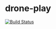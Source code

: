 # drone-play 
[![Build Status](https://fuckclubs.club/api/badges/remorses/drone-play/status.svg)](https://fuckclubs.club/remorses/drone-play)
